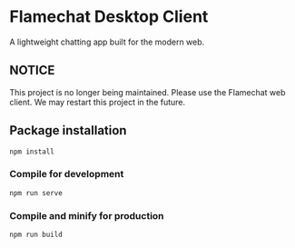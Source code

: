# Flamechat Desktop Client
A lightweight chatting app built for the modern web.

## NOTICE
This project is no longer being maintained. Please use the Flamechat web client. We may restart this project in the future.

## Package installation
```
npm install
```

### Compile for development
```
npm run serve
```

### Compile and minify for production
```
npm run build
```

